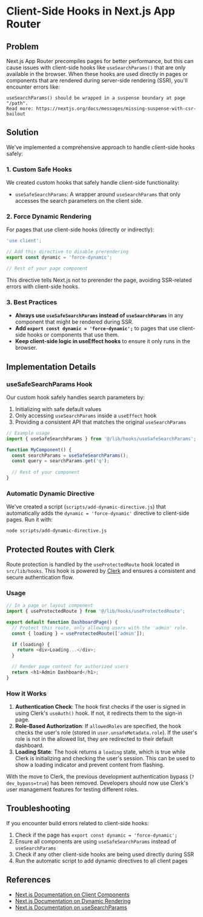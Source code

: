 # Client-Side Hooks in Next.js App Router

## Problem

Next.js App Router precompiles pages for better performance, but this can cause issues with client-side hooks like `useSearchParams()` that are only available in the browser. When these hooks are used directly in pages or components that are rendered during server-side rendering (SSR), you'll encounter errors like:

```
useSearchParams() should be wrapped in a suspense boundary at page "/path". 
Read more: https://nextjs.org/docs/messages/missing-suspense-with-csr-bailout
```

## Solution

We've implemented a comprehensive approach to handle client-side hooks safely:

### 1. Custom Safe Hooks

We created custom hooks that safely handle client-side functionality:

- `useSafeSearchParams`: A wrapper around `useSearchParams` that only accesses the search parameters on the client side.

### 2. Force Dynamic Rendering

For pages that use client-side hooks (directly or indirectly):

```typescript
'use client';

// Add this directive to disable prerendering
export const dynamic = 'force-dynamic';

// Rest of your page component
```

This directive tells Next.js not to prerender the page, avoiding SSR-related errors with client-side hooks.

### 3. Best Practices

- **Always use `useSafeSearchParams` instead of `useSearchParams`** in any component that might be rendered during SSR.
- **Add `export const dynamic = 'force-dynamic';`** to pages that use client-side hooks or components that use them.
- **Keep client-side logic in useEffect hooks** to ensure it only runs in the browser.

## Implementation Details

### useSafeSearchParams Hook

Our custom hook safely handles search parameters by:

1. Initializing with safe default values
2. Only accessing `useSearchParams` inside a `useEffect` hook
3. Providing a consistent API that matches the original `useSearchParams`

```typescript
// Example usage
import { useSafeSearchParams } from '@/lib/hooks/useSafeSearchParams';

function MyComponent() {
  const searchParams = useSafeSearchParams();
  const query = searchParams.get('q');
  
  // Rest of your component
}
```

### Automatic Dynamic Directive

We've created a script (`scripts/add-dynamic-directive.js`) that automatically adds the `dynamic = 'force-dynamic'` directive to client-side pages. Run it with:

```bash
node scripts/add-dynamic-directive.js
```

## Protected Routes with Clerk

Route protection is handled by the `useProtectedRoute` hook located in `src/lib/hooks`. This hook is powered by [Clerk](https://clerk.com/) and ensures a consistent and secure authentication flow.

### Usage

```typescript
// In a page or layout component
import { useProtectedRoute } from '@/lib/hooks/useProtectedRoute';

export default function DashboardPage() {
  // Protect this route, only allowing users with the 'admin' role.
  const { loading } = useProtectedRoute(['admin']);

  if (loading) {
    return <div>Loading...</div>;
  }

  // Render page content for authorized users
  return <h1>Admin Dashboard</h1>;
}
```

### How it Works

1.  **Authentication Check**: The hook first checks if the user is signed in using Clerk's `useAuth()` hook. If not, it redirects them to the sign-in page.
2.  **Role-Based Authorization**: If `allowedRoles` are specified, the hook checks the user's role (stored in `user.unsafeMetadata.role`). If the user's role is not in the allowed list, they are redirected to their default dashboard.
3.  **Loading State**: The hook returns a `loading` state, which is true while Clerk is initializing and checking the user's session. This can be used to show a loading indicator and prevent content from flashing.

With the move to Clerk, the previous development authentication bypass (`?dev_bypass=true`) has been removed. Developers should now use Clerk's user management features for testing different roles.

## Troubleshooting

If you encounter build errors related to client-side hooks:

1. Check if the page has `export const dynamic = 'force-dynamic';`
2. Ensure all components are using `useSafeSearchParams` instead of `useSearchParams`
3. Check if any other client-side hooks are being used directly during SSR
4. Run the automatic script to add dynamic directives to all client pages

## References

- [Next.js Documentation on Client Components](https://nextjs.org/docs/app/building-your-application/rendering/client-components)
- [Next.js Documentation on Dynamic Rendering](https://nextjs.org/docs/app/building-your-application/rendering/server-components#dynamic-rendering)
- [Next.js Documentation on useSearchParams](https://nextjs.org/docs/app/api-reference/functions/use-search-params)
